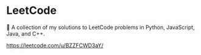 # LeetCode
🚀 A collection of my solutions to LeetCode problems in Python, JavaScript, Java, and C++.

https://leetcode.com/u/BZZFCWD3aY/

